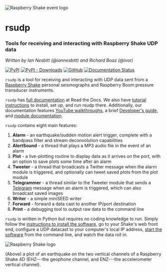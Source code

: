 ![Raspberry Shake event logo](https://raw.githubusercontent.com/raspishake/rsudp/master/docs/_static/logo.png)
# rsudp
### Tools for receiving and interacting with Raspberry Shake UDP data
*Written by Ian Nesbitt (@iannesbitt) and Richard Boaz (@ivor)*

[![PyPI](https://img.shields.io/pypi/v/rsudp)](https://pypi.org/project/rsudp/)
[![PyPI - Downloads](https://img.shields.io/pypi/dm/rsudp)](https://pypi.org/project/rsudp/)
[![GitHub](https://img.shields.io/github/license/raspishake/rsudp)](https://github.com/raspishake/rsudp/blob/master/LICENSE)
[![Documentation Status](https://readthedocs.org/projects/rsudp/badge/?version=latest)](https://rsudp.readthedocs.io/en/latest/?badge=latest)

`rsudp` is a tool for receiving and interacting with UDP data sent from a [Raspberry Shake](https://raspberryshake.org) personal seismographs and Raspberry Boom pressure transducer instruments.

`rsudp` has [full documentation](https://rsudp.readthedocs.io/) at Read the Docs. We also have [tutorial instructions](https://rsudp.readthedocs.io/en/latest/index.html#tutorial) to install, set up, and run rsudp there. Additionally, our documentation features [YouTube walkthroughs](https://rsudp.readthedocs.io/en/latest/youtube.html), a brief [Developer's guide](https://rsudp.readthedocs.io/en/latest/theory.html), and [module documentation](https://rsudp.readthedocs.io/en/latest/index.html#code-documentation).

`rsudp` contains eight main features:
1. **Alarm** - an earthquake/sudden motion alert trigger, complete with a bandpass filter and stream deconvolution capabilities
2. **AlertSound** - a thread that plays a MP3 audio file in the event of an alarm
3. **Plot** - a live-plotting routine to display data as it arrives on the port, with an option to save plots some time after an alarm
4. **Tweeter** - a thread that broadcasts a Twitter message when the alarm module is triggered, and optionally can tweet saved plots from the plot module
5. **Telegrammer** - a thread similar to the Tweeter module that sends a [Telegram](https://telegram.org) message when an alarm is triggered, which can also broadcast saved images
6. **Writer** - a simple miniSEED writer
7. **Forward** - forward a data cast to another IP/port destination
8. **Print** - a debugging tool to output raw data to the command line

`rsudp` is written in Python but requires no coding knowledge to run. Simply follow the [instructions to install the software](https://rsudp.readthedocs.io/en/latest/installing.html), go to your Shake's web front end, configure a UDP datacast to your computer's local IP address, [start the software]() from the command line, and watch the data roll in.

![Raspberry Shake logo](https://raw.githubusercontent.com/raspishake/rsudp/master/docs/_static/4d-event.png)

(Above) a plot of an earthquake on the two vertical channels of a Raspberry Shake 4D (EHZ---the geophone channel, and ENZ---the accelerometer vertical channel).